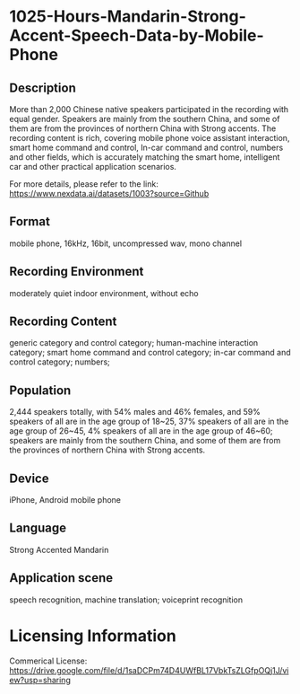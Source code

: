 # 1025-Hours-Mandarin-Strong-Accent-Speech-Data-by-Mobile-Phone


## Description
More than 2,000 Chinese native speakers participated in the recording with equal gender. Speakers are mainly from the southern China, and some of them are from the provinces of northern China with Strong accents. The recording content is rich, covering mobile phone voice assistant interaction, smart home command and control, In-car command and control, numbers and other fields, which is accurately matching the smart home, intelligent car and other practical application scenarios.

For more details, please refer to the link: https://www.nexdata.ai/datasets/1003?source=Github


## Format
mobile phone, 16kHz, 16bit, uncompressed wav, mono channel

## Recording Environment
moderately quiet indoor environment, without echo

## Recording Content
generic category  and control category; human-machine interaction category; smart home command and control category; in-car command and control category; numbers;

## Population
2,444 speakers totally, with 54% males and 46% females, and 59% speakers of all are in the age group of 18~25, 37% speakers of all are in the age group of 26~45, 4% speakers of all are in the age group of 46~60; speakers are mainly from the southern China, and some of them are from the provinces of northern China with Strong accents.

## Device
iPhone, Android mobile phone

## Language
Strong Accented Mandarin

## Application scene
speech recognition, machine translation; voiceprint recognition

# Licensing Information
Commerical License: https://drive.google.com/file/d/1saDCPm74D4UWfBL17VbkTsZLGfpOQj1J/view?usp=sharing
